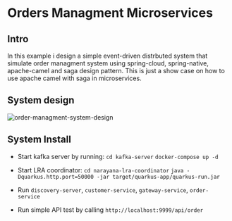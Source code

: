 # Orders Managment Microservices

## Intro
In this example i design a simple event-driven distrbuted system that simulate order managment system using spring-cloud, spring-native, apache-camel and saga design pattern.
This is just a show case on how to use apache camel with saga in microservices.

## System design
![order-managment-system-design](https://user-images.githubusercontent.com/17546520/209901887-cd51af6f-5429-4e4b-b8bc-50cddfdde708.png)

## System Install
* Start kafka server by running:
  `cd kafka-server`
  `docker-compose up -d`

* Start LRA coordinator:
  `cd narayana-lra-coordinator`
  `java -Dquarkus.http.port=50000 -jar target/quarkus-app/quarkus-run.jar`

* Run `discovery-server`, `customer-service`, `gateway-service`, `order-service`

* Run simple API test by calling `http://localhost:9999/api/order`
